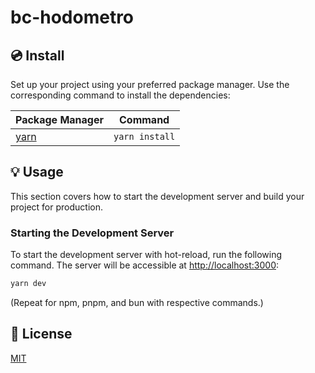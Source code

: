 # bc-hodometro

## 💿 Install

Set up your project using your preferred package manager. Use the corresponding command to install the dependencies:

| Package Manager                             | Command        |
| ------------------------------------------- | -------------- |
| [yarn](https://yarnpkg.com/getting-started) | `yarn install` |

## 💡 Usage

This section covers how to start the development server and build your project for production.

### Starting the Development Server

To start the development server with hot-reload, run the following command. The server will be accessible at [http://localhost:3000](http://localhost:3000):

```bash
yarn dev
```

(Repeat for npm, pnpm, and bun with respective commands.)

## 📑 License

[MIT](http://opensource.org/licenses/MIT)
